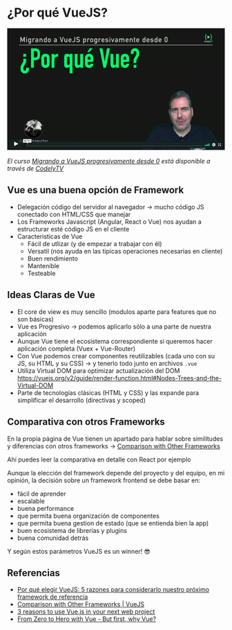 # ¿Por qué VueJS?

[![¿Por qué VueJS?](./img/cover-por-que-vue.png)](https://pro.codely.tv/library/migrando-a-vuejs-progresivamente-desde-0)  

_El curso [Migrando a VueJS progresivamente desde 0](https://pro.codely.tv/library/migrando-a-vuejs-progresivamente-desde-0) está disponible a través de [CodelyTV](https://pro.codely.tv/)_


## Vue es una buena opción de Framework

- Delegación código del servidor al navegador → mucho código JS conectado con HTML/CSS que manejar
- Los Frameworks Javascript (Angular, React o Vue) nos ayudan a estructurar esté código JS en el cliente
- Caracteristicas de Vue
  - Fácil de utlizar (y de empezar a trabajar con él)
  - Versatil (nos ayuda en las tipicas operaciones necesarias en cliente)
  - Buen rendimiento
  - Mantenible
  - Testeable

## Ideas Claras de Vue

- El core de view es muy sencillo (modulos aparte para features que no son básicas)
- Vue es Progresivo → podemos aplicarlo sólo a una parte de nuestra aplicación
- Aunque Vue tiene el ecosistema correspondiente si queremos hacer aplicación completa (Vuex + Vue-Router)
- Con Vue podemos crear componentes reutilizables (cada uno con su JS, su HTML y su CSS) → y tenerlo todo junto en archivos `.vue`
- Utiliza Virtual DOM para optimizar actualización del DOM
https://vuejs.org/v2/guide/render-function.html#Nodes-Trees-and-the-Virtual-DOM
- Parte de tecnologías clásicas (HTML y CSS) y las expande para simplificar el desarrollo (directivas y scoped)

## Comparativa con otros Frameworks

En la propia página de Vue tienen un apartado para hablar sobre similitudes y diferencias con otros frameworks → [Comparison with Other Frameworks](https://vuejs.org/v2/guide/comparison.html)

Ahí puedes leer la comparativa en detalle con React por ejemplo

Aunque la elección del framework depende del proyecto y del equipo, en mi opinión, la decisión sobre un framework frontend se debe basar en:
- fácil de aprender
- escalable
- buena performance
- que permita buena organización de componentes
- que permita buena gestion de estado (que se entienda bien la app)
- buen ecosistema de librerias y plugins
- buena comunidad detrás

Y según estos parámetros VueJS es un winner! 😎

## Referencias 

- [Por qué elegir VueJS: 5 razones para considerarlo nuestro próximo framework de referencia](https://www.genbeta.com/desarrollo/por-que-elegir-vuejs-5-razones-para-considerarlo-nuestro-proximo-framework-de-referencia)
- [Comparison with Other Frameworks | VueJS](https://vuejs.org/v2/guide/comparison.html)
- [3 reasons to use Vue.js in your next web project](https://prismic.io/blog/3-reasons-to-use-vuejs-in-your-next-web-project)
- [From Zero to Hero with Vue - But first, why Vue?](https://medium.freecodecamp.org/from-zero-to-hero-with-vue-why-vue-8c7e981b494)